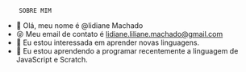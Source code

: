         SOBRE MIM 
- 👋 Olá, meu nome é @lidiane Machado
- 😝 Meu email de contato é lidiane.liliane.machado@gmail.com
- 👀 Eu estou interessada em aprender novas linguagens.
- 🌱 Eu estou aprendendo a programar recentemente a linguagem de JavaScript e Scratch.
